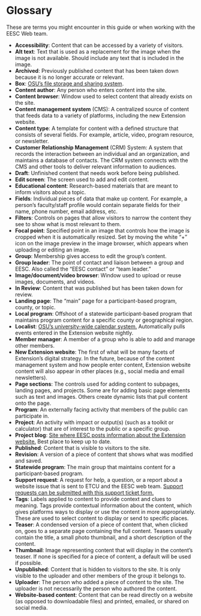 # Glossary

These are terms you might encounter in this guide or when working with the EESC Web team.

  - **Accessibility**: Content that can be accessed by a variety of visitors.
  - **Alt text**: Text that is used as a replacement for the image when the image is not available. Should include any text that is included in the image.
  - **Archived**: Previously published content that has been taken down because it is no longer accurate or relevant.
  - **Box**: [OSU’s file storage and sharing system](https://oregonstate.account.box.com/).
  - **Content author**: Any person who enters content into the site.
  - **Content browser**: Window used to select content that already exists on the site.
  - **Content management system** (CMS): A centralized source of content that feeds data to a variety of platforms, including the new Extension website.
  - **Content type**: A template for content with a defined structure that consists of several fields. For example, article, video, program resource, or newsletter.
  - **Customer Relationship Management** (CRM) System: A system that records the interaction between an individual and an organization, and maintains a database of contacts. The CRM system connects with the CMS and other tools to deliver relevant information to audiences.
  - **Draft**: Unfinished content that needs work before being published.
  - **Edit screen**: The screen used to add and edit content.
  - **Educational content**: Research-based materials that are meant to inform visitors about a topic.
  - **Fields**: Individual pieces of data that make up content. For example, a person’s faculty/staff profile would contain separate fields for their name, phone number, email address, etc.
  - **Filters**: Controls on pages that allow visitors to narrow the content they see to show what is most relevant to them.
  - **Focal point**: Specified point in an image that controls how the image is cropped when it is automatically resized. Set by moving the white “+” icon on the image preview in the image browser, which appears when uploading or editing an image.
  - **Group**: Membership gives access to edit the group’s content.
  - **Group leader**: The point of contact and liaison between a group and EESC. Also called the “EESC contact” or “team leader.”
  - **Image/document/video browser**: Window used to upload or reuse images, documents, and videos.
  - **In Review**: Content that was published but has been taken down for review.
  - **Landing page**: The “main” page for a participant-based program, county, or topic.
  - **Local program**: Offshoot of a statewide participant-based program that maintains program content for a specific county or geographical region.
  - **Localist**: [OSU’s university-wide calendar system.](https://events.oregonstate.edu/) Automatically pulls events entered in the Extension website nightly.
  - **Member manager**: A member of a group who is able to add and manage other members.
  - **New Extension website**: The first of what will be many facets of Extension’s digital strategy. In the future, because of the content management system and how people enter content, Extension website content will also appear in other places (e.g., social media and email newsletters).
  - **Page sections**: The controls used for adding content to subpages, landing pages, and projects. Some are for adding basic page elements such as text and images. Others create dynamic lists that pull content onto the page.
  - **Program**: An externally facing activity that members of the public can participate in.
  - **Project**: An activity with impact or output(s) (such as a toolkit or calculator) that are of interest to the public or a specific group.
  - **Project blog**: [Site where EESC posts information about the Extension website.](http://blogs.oregonstate.edu/extensionweb/) Best place to keep up to date.
  - **Published**: Content that is visible to visitors to the site.
  - **Revision**: A version of a piece of content that shows what was modified and saved.
  - **Statewide program**: The main group that maintains content for a participant-based program.
  - **Support request**: A request for help, a question, or a report about a website issue that is sent to ETCU and the EESC web team. [Support requests can be submitted with this support ticket form.](https://osueesc.atlassian.net/servicedesk/customer/portal/2)
  - **Tags**: Labels applied to content to provide context and clues to meaning. Tags provide contextual information about the content, which gives platforms ways to display or use the content in more appropriately. These are used to select content to display or send to specific places.
  - **Teaser**: A condensed version of a piece of content that, when clicked on, goes to a separate page containing the full content. Teasers usually contain the title, a small photo thumbnail, and a short description of the content.
  - **Thumbnail**: Image representing content that will display in the content’s teaser. If none is specified for a piece of content, a default will be used if possible.
  - **Unpublished**: Content that is hidden to visitors to the site. It is only visible to the uploader and other members of the group it belongs to.
  - **Uploader**: The person who added a piece of content to the site. The uploader is not necessarily the person who authored the content.
  - **Website-based content**: Content that can be read directly on a website (as opposed to downloadable files) and printed, emailed, or shared on social media.
